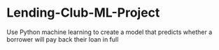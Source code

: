 # Lending-Club-ML-Project
Use Python machine learning to create a model that predicts whether a borrower will pay back their loan in full
